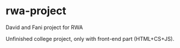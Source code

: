 # rwa-project
David and Fani project for RWA

Unfinished college project, only with front-end part (HTML+CS+JS).

